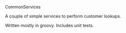 CommonServices

A couple of simple services to perform customer lookups.

Written mostly in groovy.  Includes unit tests.